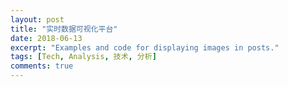 ```yaml
---
layout: post
title: "实时数据可视化平台"
date: 2018-06-13
excerpt: "Examples and code for displaying images in posts."
tags: [Tech, Analysis, 技术, 分析]
comments: true
---
```

